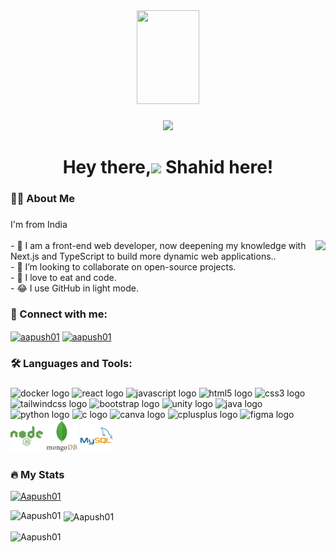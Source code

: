  <div align="center">
  <img height="150" src="https://media.giphy.com/media/M9gbBd9nbDrOTu1Mqx/giphy.gif" width="100"  />
</div>

###

<div align="center">
</div>

###

<div align="center">
  <img src="https://visitor-badge.laobi.icu/badge?page_id=Aapush01.Aapush01"  />
</div>

###

<h1 align="center">Hey there,<img src="https://raw.githubusercontent.com/MartinHeinz/MartinHeinz/master/wave.gif" width="40px"> Shahid here!</h1>


###

<h3 align="left">👨‍💻 About Me</h3>

###

<p align="left">I'm from India <br><br>
  <img align="right" height="300" src="https://media.giphy.com/media/v1.Y2lkPTc5MGI3NjExNTV6MjV3ZWN0MmpiY3E5OXVyc3U0NGhjZzNraTFzZjNsbDNnNjRsdiZlcD12MV9pbnRlcm5hbF9naWZfYnlfaWQmY3Q9cw/gjrYDwbjnK8x36xZIO/giphy.gif" />
  - 🔭 I am a front-end web developer, now deepening my knowledge with Next.js and TypeScript to build more dynamic web applications..<br>- 👀 I’m looking to collaborate on open-source projects.<br>- 💞️ I love to eat and code.<br>- 😂 I use GitHub in light mode.</p>

<h3 align="left">🤝 Connect with me:</h3>
<p align="left">
<a href="https://twitter.com/Aapush2" target="_blank"><img align="center" src="https://raw.githubusercontent.com/rahuldkjain/github-profile-readme-generator/master/src/images/icons/Social/twitter.svg" alt="aapush01" height="30" width="40" /></a>
<a href="https://linkedin.com/in/md-shahidafridi" target="blank"><img align="center" src="https://upload.wikimedia.org/wikipedia/commons/8/81/LinkedIn_icon.svg" alt="aapush01" height="30" width="40" /></a>
</p>

<h3 align="left">🛠 Languages and Tools:</h3>

###

<div align="left">
  <img src="https://cdn.jsdelivr.net/gh/devicons/devicon/icons/docker/docker-plain-wordmark.svg" height="40" width="52" alt="docker logo"  />
  <img src="https://cdn.jsdelivr.net/gh/devicons/devicon/icons/react/react-original.svg" height="40" width="52" alt="react logo"  />
  <img src="https://cdn.jsdelivr.net/gh/devicons/devicon/icons/javascript/javascript-original.svg" height="40" width="52" alt="javascript logo"  />
  <img src="https://cdn.jsdelivr.net/gh/devicons/devicon/icons/html5/html5-original.svg" height="40" width="52" alt="html5 logo"  />
  <img src="https://cdn.jsdelivr.net/gh/devicons/devicon/icons/css3/css3-original.svg" height="40" width="52" alt="css3 logo"  />
  <img src="https://cdn.jsdelivr.net/gh/devicons/devicon/icons/tailwindcss/tailwindcss-original-wordmark.svg" height="40" width="52" alt="tailwindcss logo"  />
  <img src="https://cdn.jsdelivr.net/gh/devicons/devicon/icons/bootstrap/bootstrap-original.svg" height="40" width="52" alt="bootstrap logo"  />
  <img src="https://cdn.jsdelivr.net/gh/devicons/devicon/icons/unity/unity-original.svg" height="40" width="52" alt="unity logo"  />
  <img src="https://cdn.jsdelivr.net/gh/devicons/devicon/icons/java/java-original.svg" height="40" width="52" alt="java logo" />
 <img src="https://cdn.jsdelivr.net/gh/devicons/devicon/icons/python/python-original.svg" height="40" width="52" alt="python logo"  />
  <img src="https://cdn.jsdelivr.net/gh/devicons/devicon/icons/c/c-original.svg" height="40" width="52" alt="c logo"  />
  <img src="https://cdn.jsdelivr.net/gh/devicons/devicon/icons/canva/canva-original.svg" height="40" width="52" alt="canva logo"  />
  <img src="https://cdn.jsdelivr.net/gh/devicons/devicon/icons/cplusplus/cplusplus-original.svg" height="40" width="52" alt="cplusplus logo"  />
  
  <img src="https://cdn.jsdelivr.net/gh/devicons/devicon/icons/figma/figma-original.svg" height="40" width="52" alt="figma logo"  />
  <img src="https://raw.githubusercontent.com/devicons/devicon/v2.15.1/icons/nodejs/nodejs-plain-wordmark.svg" height="52" width="52" alt="nodejs logo"  />
  <img src="https://raw.githubusercontent.com/devicons/devicon/v2.15.1/icons/mongodb/mongodb-original-wordmark.svg" height="52" width="52" alt="mongodb logo"  />
  <img src="https://raw.githubusercontent.com/devicons/devicon/v2.15.1/icons/mysql/mysql-original-wordmark.svg" height="52" width="52" alt="mysql logo"  />
 
</div>

<h3 align="left">🔥 My Stats </h3>
<p align="left"> <a href="https://github.com/ryo-ma/github-profile-trophy"><img src="https://github-profile-trophy.vercel.app/?username=Aapush01&theme=dracula" alt="Aapush01" /></a> </p>

<p><img align="left" src="https://github-readme-stats.vercel.app/api/top-langs?username=Aapush01&show_icons=true&locale=en&layout=compact&theme=radical&disable_animations=true" alt="Aapush01" /></p>

<p>&nbsp;<img align="center" src="https://github-readme-stats.vercel.app/api?username=Aapush01&show_icons=true&locale=en&theme=radical&disable_animations=true" alt="Aapush01" /></p>

<p><img align="center" src="https://github-readme-streak-stats.herokuapp.com/?user=Aapush01&theme=radical&disable_animations=true" alt="Aapush01" /></p>

 


